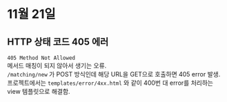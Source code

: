 # 11월 21일
## HTTP 상태 코드 405 에러
`405 Method Not Allowed`  
메서드 매칭이 되지 않아서 생기는 오류.  
`/matching/new` 가 POST 방식인데 해당 URL을 GET으로 호출하면 405 error 발생.  
프로젝트에서는 `templates/error/4xx.html` 와 같이 400번 대 error를 처리하는 view 템플릿으로 해결함.  
